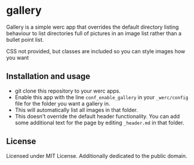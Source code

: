 # gallery

Gallery is a simple werc app that overrides the default directory listing behaviour to list directories full of pictures in an image list rather than a bullet point list.

CSS not provided, but classes are included so you can style images how you want

## Installation and usage
- git clone this repository to your werc apps.
- Enable this app with the line `conf_enable_gallery` in your `_werc/config` file for the folder you want a gallery in.
- This will automatically list all images in that folder.
- This doesn't override the default header functionality. You can add some additional text for the page by editing `_header.md` in that folder.

## License
Licensed under MIT License. Additionally dedicated to the public domain.

